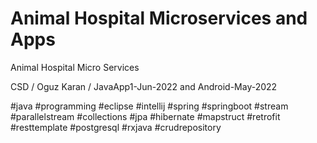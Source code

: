 # Animal Hospital Microservices and Apps

Animal Hospital Micro Services 

CSD / Oguz Karan / JavaApp1-Jun-2022 and Android-May-2022

#java #programming #eclipse #intellij #spring #springboot #stream #parallelstream #collections #jpa #hibernate #mapstruct #retrofit #resttemplate #postgresql #rxjava #crudrepository
